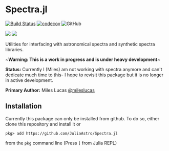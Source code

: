 # Spectra.jl

[![Build Status](https://travis-ci.com/JuliaAstro/Spectra.jl.svg?branch=master)](https://travis-ci.com/juliaastro/Spectra.jl)
[![codecov](https://codecov.io/gh/JuliaAstro/Spectra.jl/branch/master/graph/badge.svg)](https://codecov.io/gh/juliaastro/Spectra.jl)
![GitHub](https://img.shields.io/github/license/juliaastro/Spectra.jl.svg?color=red)


[![](https://img.shields.io/badge/docs-dev-blue.svg?label=docs)](https://juliaastro.github.io/Spectra.jl/dev)
[![](https://img.shields.io/badge/docs-stable-blue.svg?label=docs)](https://juliaastro.github.io/Spectra.jl/stable)

Utilities for interfacing with astronomical spectra and synthetic spectra libraries.

~**Warning: This is a work in progress and is under heavy development**~

**Status:** Currently I (Miles) am not working with spectra anymore and can't dedicate much time to this- I hope to revisit this package but it is no longer in active development.

**Primary Author:** Miles Lucas [@mileslucas](https://github.com/mileslucas)

## Installation

Currently this package can only be installed from github. To do so, either clone this repository and install it or

    pkg> add https://github.com/JuliaAstro/Spectra.jl

from the `pkg` command line (Press `]` from Julia REPL)
